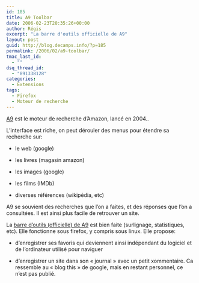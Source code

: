 ```yaml
---
id: 185
title: A9 Toolbar
date: 2006-02-23T20:35:26+00:00
author: Régis
excerpt: "La barre d'outils officielle de A9"
layout: post
guid: http://blog.decamps.info/?p=185
permalink: /2006/02/a9-toolbar/
tmac_last_id:
  - ""
dsq_thread_id:
  - "891338128"
categories:
  - Extensions
tags:
  - Firefox
  - Moteur de recherche
---
```

[A9](http://a9.com) est le moteur de recherche d&rsquo;Amazon, lancé en 2004..

L&rsquo;interface est riche, on peut dérouler des menus pour étendre sa recherche sur:

* le web (google)
  
* les livres (magasin amazon)
  
* les images (google)
  
* les films (IMDb)
  
* diverses références (wikipédia, etc) 

A9 se souvient des recherches que l&rsquo;on a faites, et des réponses que l&rsquo;on a consultées. Il est ainsi plus facile de retrouver un site.

La [barre d&rsquo;outils (officielle) de A9](http://toolbar.a9.com/) est bien faite (surlignage, statistiques, etc). Elle fonctionne sous firefox, y compris sous linux. Elle propose:

* d&rsquo;enregistrer ses favoris qui deviennent ainsi indépendant du logiciel et de l&rsquo;ordinateur utilisé pour naviguer
  
* d&rsquo;enregistrer un site dans son « journal » avec un petit xommentaire. Ca ressemble au « blog this » de google, mais en restant personnel, ce n&rsquo;est pas publié.